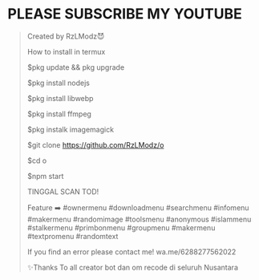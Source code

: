 # PLEASE SUBSCRIBE MY YOUTUBE 
> Created by RzLModz😈
>
> How to install in termux
>
> $pkg update && pkg upgrade
>
> $pkg install nodejs
>
> $pkg install libwebp
>
> $pkg install ffmpeg
>
> $pkg instalk imagemagick
>
> $git clone https://github.com/RzLModz/o
>
> $cd o
>
> $npm start
>
> TINGGAL SCAN TOD!
>
> Feature ➡️
#ownermenu
#downloadmenu
#searchmenu
#infomenu
#makermenu
#randomimage
#toolsmenu
#anonymous
#islammenu
#stalkermenu
#primbonmenu
#groupmenu
#makermenu
#textpromenu
#randomtext
>
> If you find an error please contact me!
wa.me/6288277562022
>
> ✨Thanks To all creator bot dan om recode di seluruh Nusantara
